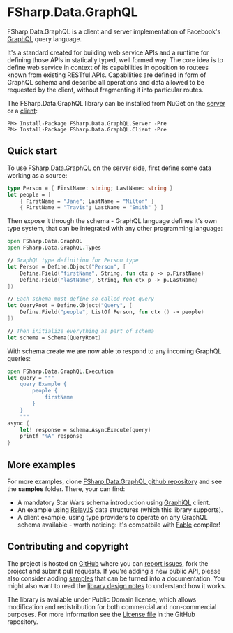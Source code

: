 
FSharp.Data.GraphQL
======================

FSharp.Data.GraphQL is a client and server implementation of Facebook's [GraphQL](http://graphql.org/) query language.

It's a standard created for building web service APIs and a runtime for defining those APIs in statically typed, well
formed way. The core idea is to define web service in context of its capabilities in oposition to routees known from existing RESTful APIs. Capabilities are defined in form of GraphQL schema and describe all operations and data allowed to be requested by the client, without fragmenting it into particular routes.

The FSharp.Data.GraphQL library can be installed from NuGet on the [server](https://www.nuget.org/packages/FSharp.Data.GraphQL.Server) or a [client](https://www.nuget.org/packages/FSharp.Data.GraphQL.Client):
    
    PM> Install-Package FSharp.Data.GraphQL.Server -Pre
    PM> Install-Package FSharp.Data.GraphQL.Client -Pre
    
## Quick start

To use FSharp.Data.GraphQL on the server side, first define some data working as a source:

```fsharp
type Person = { FirstName: string; LastName: string }
let people = [ 
    { FirstName = "Jane"; LastName = "Milton" }
    { FirstName = "Travis"; LastName = "Smith" } ]
```

Then expose it through the schema - GraphQL language defines it's own type system, that can be integrated with any other programming language:

```fsharp
open FSharp.Data.GraphQL
open FSharp.Data.GraphQL.Types

// GraphQL type definition for Person type
let Person = Define.Object("Person", [
    Define.Field("firstName", String, fun ctx p -> p.FirstName)
    Define.Field("lastName", String, fun ctx p -> p.LastName)  
])

// Each schema must define so-called root query
let QueryRoot = Define.Object("Query", [
    Define.Field("people", ListOf Person, fun ctx () -> people)
])

// Then initialize everything as part of schema
let schema = Schema(QueryRoot)
```

With schema create we are now able to respond to any incoming GraphQL queries:

```fsharp
open FSharp.Data.GraphQL.Execution
let query = """
    query Example {
        people {
            firstName
        }
    }
    """
async {
    let! response = schema.AsyncExecute(query)
    printf "%A" response
}

```

## More examples

For more examples, clone [FSharp.Data.GraphQL github repository](https://github.com/bazingatechnologies/FSharp.Data.GraphQL) and see the **samples** folder. There, your can find:

- A mandatory Star Wars schema introduction using [GraphiQL](https://github.com/graphql/graphiql) client.
- An example using [RelayJS](https://facebook.github.io/relay/) data structures (which this library supports).
- A client example, using type providers to operate on any GraphQL schema available - worth noticing: it's compatbile with [Fable](https://fable-compiler.github.io/) compiler!

Contributing and copyright
--------------------------

The project is hosted on [GitHub][gh] where you can [report issues][issues], fork 
the project and submit pull requests. If you're adding a new public API, please also 
consider adding [samples][content] that can be turned into a documentation. You might
also want to read the [library design notes][readme] to understand how it works.

The library is available under Public Domain license, which allows modification and 
redistribution for both commercial and non-commercial purposes. For more information see the 
[License file][license] in the GitHub repository. 

  [content]: https://github.com/bazingatechnologies/FSharp.Data.GraphQL/tree/master/docs/content
  [gh]: https://github.com/bazingatechnologies/FSharp.Data.GraphQL
  [issues]: https://github.com/bazingatechnologies/FSharp.Data.GraphQL/issues
  [readme]: https://github.com/bazingatechnologies/FSharp.Data.GraphQL/blob/master/README.md
  [license]: https://github.com/bazingatechnologies/FSharp.Data.GraphQL/blob/master/LICENSE.txt


